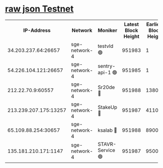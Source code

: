 
[raw json Testnet](https://rpc-check.sget.stavr.tech/sget/rpc-sget-result.json)
=


<table><tr><th>IP-Address</th><th>Network</th><th>Moniker</th><th>Latest Block Height</th><th>Earliest Block Height</th><th>Catching Up</th><th>Tx Index</th><th>Voting Power</th><th>Scan Time</th></tr><tr><td>34.203.237.64:26657</td><td>sge-network-4</td><td>testvld 🟢</td><td>951983</td><td>1</td><td>False</td><td>on</td><td>0</td><td>2024-01-04T12:04:22.197876678UTC</td></tr><tr><td>54.226.104.121:26657</td><td>sge-network-4</td><td>sentry-api-1 🟢</td><td>951985</td><td>1</td><td>False</td><td>on</td><td>0</td><td>2024-01-04T12:04:37.161001188UTC</td></tr><tr><td>212.22.70.9:60557</td><td>sge-network-4</td><td>Sr20de 🔴</td><td>951988</td><td>138001</td><td>False</td><td>on</td><td>99</td><td>2024-01-04T12:04:54.956210465UTC</td></tr><tr><td>213.239.207.175:13257</td><td>sge-network-4</td><td>StakeUp 🔴</td><td>951987</td><td>411001</td><td>False</td><td>off</td><td>100</td><td>2024-01-04T12:04:45.577635567UTC</td></tr><tr><td>65.109.88.254:30657</td><td>sge-network-4</td><td>ksalab 🔴</td><td>951988</td><td>890001</td><td>False</td><td>off</td><td>238</td><td>2024-01-04T12:04:52.474716681UTC</td></tr><tr><td>135.181.210.171:1147</td><td>sge-network-4</td><td>STAVR-Service 🟢</td><td>951987</td><td>950001</td><td>False</td><td>on</td><td>0</td><td>2024-01-04T12:04:45.949343128UTC</td></tr></table>
